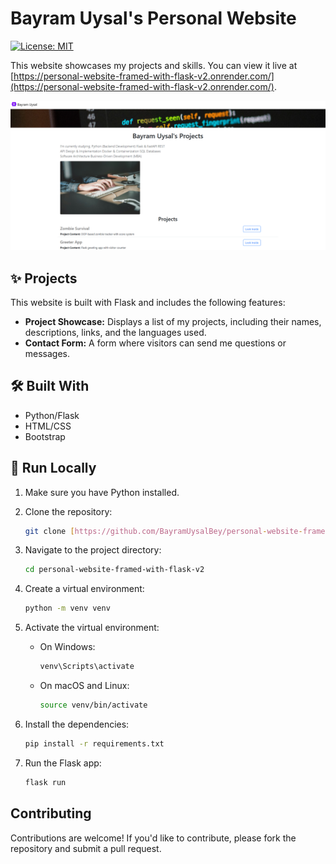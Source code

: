 # Bayram Uysal's Personal Website

[![License: MIT](https://img.shields.io/badge/License-MIT-green.svg)](LICENSE)

This website showcases my projects and skills. You can view it live at [https://personal-website-framed-with-flask-v2.onrender.com/](https://personal-website-framed-with-flask-v2.onrender.com/).

![App Screenshot](static/web.png)

## ✨ Projects

This website is built with Flask and includes the following features:

* **Project Showcase:** Displays a list of my projects, including their names, descriptions, links, and the languages used.
* **Contact Form:** A form where visitors can send me questions or messages.

## 🛠 Built With

* Python/Flask
* HTML/CSS
* Bootstrap

## 🚀 Run Locally

1.  Make sure you have Python installed.
2.  Clone the repository:

    ```bash
    git clone [https://github.com/BayramUysalBey/personal-website-framed-with-flask-v2.git](https://github.com/BayramUysalBey/personal-website-framed-with-flask-v2.git)
    ```
3.  Navigate to the project directory:

    ```bash
    cd personal-website-framed-with-flask-v2
    ```
4.  Create a virtual environment:

    ```bash
    python -m venv venv
    ```
5.  Activate the virtual environment:

    * On Windows:

        ```bash
        venv\Scripts\activate
        ```
    * On macOS and Linux:

        ```bash
        source venv/bin/activate
        ```
6.  Install the dependencies:

    ```bash
    pip install -r requirements.txt
    ```
7.  Run the Flask app:

    ```bash
    flask run
    ```

## Contributing

Contributions are welcome! If you'd like to contribute, please fork the repository and submit a pull request.
